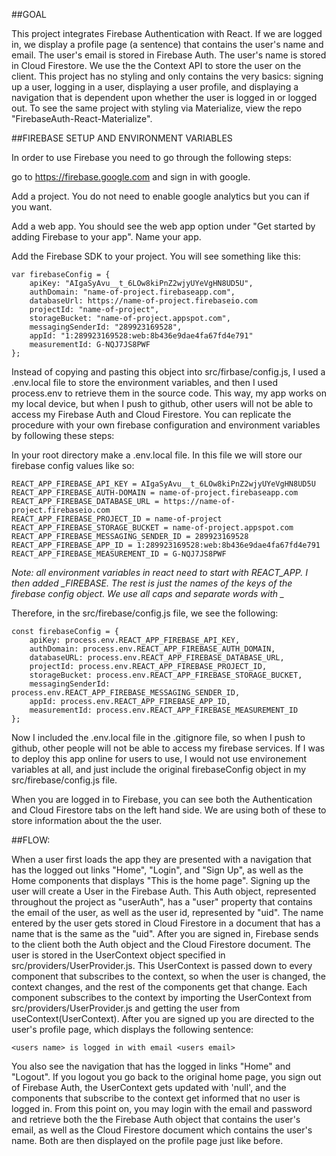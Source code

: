 ##GOAL

This project integrates Firebase Authentication with React. If we are logged in, we display a profile page (a sentence) that contains the user's name and email.  The user's email is stored in Firebase Auth. The user's name is stored in Cloud Firestore.  We use the the Context API to store the user on the client.  This project has no styling and only contains the very basics: signing up a user, logging in a user, displaying a user profile, and displaying a navigation that is dependent upon whether the user is logged in or logged out.   To see the same project with styling via Materialize, view the repo "FirebaseAuth-React-Materialize".  

##FIREBASE SETUP AND ENVIRONMENT VARIABLES

In order to use Firebase you need to go through the following steps:

go to https://firebase.google.com and sign in with google.  

Add a project.  You do not need to enable google analytics but you can if you want.  

Add a web app.  You should see the web app option under "Get started by adding Firebase to your app".  Name your app.

Add the Firebase SDK to your project.  You will see something like this:

    var firebaseConfig = {
        apiKey: "AIgaSyAvu__t_6LOw8kiPnZ2wjyUYeVgHN8UD5U",
        authDomain: "name-of-project.firebaseapp.com",
        databaseUrl: https://name-of-project.firebaseio.com
        projectId: "name-of-project",
        storageBucket: "name-of-project.appspot.com",
        messagingSenderId: "289923169528",
        appId: "1:289923169528:web:8b436e9dae4fa67fd4e791"
        measurementId: G-NQJ7JS8PWF
    };

Instead of copying and pasting this object into src/firbase/config.js, I used a .env.local file to store the environment variables, and then I used process.env to retrieve them in the source code.  This way, my app works on my local device, but when I push to github, other users will not be able to access my Firebase Auth and Cloud Firestore.  You can replicate the procedure with your own firebase configuration and environment variables by following these steps:

In your root directory make a .env.local file.  In this file we will store our firebase config values like so:

    REACT_APP_FIREBASE_API_KEY = AIgaSyAvu__t_6LOw8kiPnZ2wjyUYeVgHN8UD5U
    REACT_APP_FIREBASE_AUTH-DOMAIN = name-of-project.firebaseapp.com
    REACT_APP_FIREBASE_DATABASE_URL = https://name-of-project.firebaseio.com
    REACT_APP_FIREBASE_PROJECT_ID = name-of-project
    REACT_APP_FIREBASE_STORAGE_BUCKET = name-of-project.appspot.com
    REACT_APP_FIREBASE_MESSAGING_SENDER_ID = 289923169528
    REACT_APP_FIREBASE_APP_ID = 1:289923169528:web:8b436e9dae4fa67fd4e791
    REACT_APP_FIREBASE_MEASUREMENT_ID = G-NQJ7JS8PWF


*Note: all environment variables in react need to start with REACT_APP.  I then added _FIREBASE.  The rest is just the names of the keys of the firebase config object.  We use all caps and separate words with _*


Therefore, in the src/firebase/config.js file, we see the following:

    const firebaseConfig = {
        apiKey: process.env.REACT_APP_FIREBASE_API_KEY,
        authDomain: process.env.REACT_APP_FIREBASE_AUTH_DOMAIN,
        databaseURL: process.env.REACT_APP_FIREBASE_DATABASE_URL,
        projectId: process.env.REACT_APP_FIREBASE_PROJECT_ID,
        storageBucket: process.env.REACT_APP_FIREBASE_STORAGE_BUCKET,
        messagingSenderId: process.env.REACT_APP_FIREBASE_MESSAGING_SENDER_ID,
        appId: process.env.REACT_APP_FIREBASE_APP_ID,
        measurementId: process.env.REACT_APP_FIREBASE_MEASUREMENT_ID
    };

Now I included the .env.local file in the .gitignore file, so when I push to github, other people will not be able to access my firebase services.  If I was to deploy this app online for users to use, I would not use environement variables at all, and just include the original firebaseConfig object in my src/firebase/config.js file.  

When you are logged in to Firebase, you can see both the Authentication and Cloud Firestore tabs on the left hand side.  We are using both of these to store information about the the user.  

##FLOW:

When a user first loads the app they are presented with a navigation that has the logged out links "Home", "Login", and "Sign Up", as well as the Home components that displays "This is the home page".  Signing up the user will create a User in the Firebase Auth.  This Auth object, represented throughout the project as "userAuth", has a "user" property that contains the email of the user, as well as the user id, represented by "uid".  The name entered by the user gets stored in Cloud Firestore in a document that has a name that is the same as the "uid".  After you are signed in, Firebase sends to the client both the Auth object and the Cloud Firestore document.  The user is stored in the UserContext object specified in src/providers/UserProvider.js.  This UserContext is passed down to every component that subscribes to the context, so when the user is changed, the context changes, and the rest of the components get that change.  Each component subscribes to the context by importing the UserContext from src/providers/UserProvider.js and getting the user from useContext(UserContext).  After you are signed up you are directed to the user's profile page, which displays the following sentence:

    <users name> is logged in with email <users email>

You also see the navigation that has the logged in links "Home" and "Logout".  If you logout you go back to the original home page, you sign out of Firebase Auth, the UserContext gets updated with 'null', and the components that subscribe to the context get informed that no user is logged in.  From this point on, you may login with the email and password and retrieve both the the Firebase Auth object that contains the user's email, as well as the Cloud Firestore document which contains the user's name.  Both are then displayed on the profile page just like before.  
